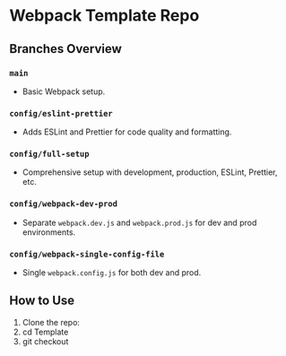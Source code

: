 # Webpack Template Repo

## Branches Overview

### `main`

- Basic Webpack setup.

### `config/eslint-prettier`

- Adds ESLint and Prettier for code quality and formatting.

### `config/full-setup`

- Comprehensive setup with development, production, ESLint, Prettier, etc.

### `config/webpack-dev-prod`

- Separate `webpack.dev.js` and `webpack.prod.js` for dev and prod environments.

### `config/webpack-single-config-file`

- Single `webpack.config.js` for both dev and prod.

## How to Use

1. Clone the repo:
2. cd Template
3. git checkout <branch name>
